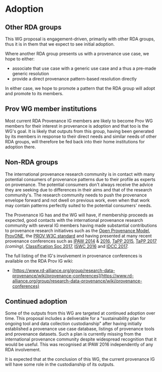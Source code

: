 # Adoption

## Other RDA groups
This WG proposal is engagement-driven, primarily with other RDA groups, thus it is in them that we expect to see 
initial adoption.
   
Where another RDA group presents us with a provenance use case, we hope to either:

* associate that use case with a generic use case and a thus a pre-made generic resolution
* provide a direct provenance pattern-based resolution directly

In either case, we hope to promote a pattern that the RDA group will adopt and promote to its members.


## Prov WG member institutions
Most current RDA Provenance IG members are likely to become Prov WG members for their interest in provenance is 
adoption and that too is the WG's goal. It is likely that outputs from this group, having been generated by its members 
in response to their direct needs and similar needs of other RDA groups, will therefore be fed back into their home
institutions for adoption there.

## Non-RDA groups
The international provenance research community is in contact with many potential consumers of provenance patterns due 
to their profile as experts on provenance. The potential consumers don't always receive the advice they are seeking due
to differences in their aims and that of the research community's. The research community needs to push the provenance
envelope forward and not dwell on previous work, even when that work may contain patterns perfectly suited to the 
potential consumers' needs.

The Provenance IG has and the WG will have, if membership proceeds as expected, good contacts with the international 
provenance research community with several IG members having made substantial contributions to provenance research 
initiatives such as the [Open Provenance Model](http://openprovenance.org/), 
[ProvONE](http://vcvcomputing.com/provone/provone.html), the [PROV W3C standard](https://www.w3.org/TR/prov-overview/) 
and having presented at many recent provenance conferences such as [IPAW 2014](http://www.ipaw.info/ipaw14) & 
[2016](http://www.ipaw.info/ipaw16), [TaPP 2015](http://workshops.inf.ed.ac.uk/tapp2015/), 
[TaPP 2017](http://batesa.web.engr.illinois.edu/tapp17/) *(coming)*, 
[Classification Soc 2017](https://tcs.wildapricot.org/Meeting), [ISWC 2016](http://iswc2016.semanticweb.org/) and 
[IDCC 2017](http://www.dcc.ac.uk/events/idcc17).

The full listing of the IG's involvement in provenance conferences is available on the RDA Prov IG wiki:

* [https://www.rd-alliance.org/group/research-data-provenance/wiki/provenance-conferences](https://www.rd-alliance.org/group/research-data-provenance/wiki/provenance-conferences)

## Continued adoption
Some of the outputs from this WG are targeted at continued adoption over time. This proposal includes a deliverable for
a "sustainability plan for ongoing tool and data collection custodianship" after having initially established a 
provenance use case database, listings of provenance tools and provenance datasets. Such a plan is currently missing 
from the international provenance community despite widespread recognition that it would be useful. This was recognised
at IPAW 2016 independently of any RDA involvement. 

It is expected that at the conclusion of this WG, the current provenance IG will have some role in the custodianship of
its outputs.
